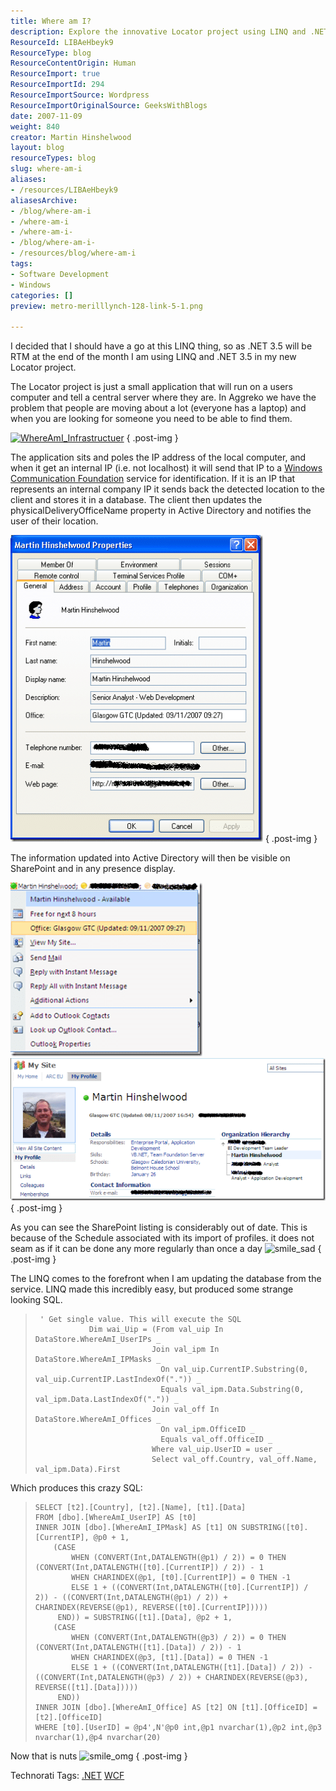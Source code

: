 ```yaml
---
title: Where am I?
description: Explore the innovative Locator project using LINQ and .NET 3.5 to track user locations in real-time, enhancing connectivity and efficiency in your workplace.
ResourceId: LIBAeHbeyk9
ResourceType: blog
ResourceContentOrigin: Human
ResourceImport: true
ResourceImportId: 294
ResourceImportSource: Wordpress
ResourceImportOriginalSource: GeeksWithBlogs
date: 2007-11-09
weight: 840
creator: Martin Hinshelwood
layout: blog
resourceTypes: blog
slug: where-am-i
aliases:
- /resources/LIBAeHbeyk9
aliasesArchive:
- /blog/where-am-i
- /where-am-i
- /where-am-i-
- /blog/where-am-i-
- /resources/blog/where-am-i
tags:
- Software Development
- Windows
categories: []
preview: metro-merilllynch-128-link-5-1.png

---
```

I decided that I should have a go at this LINQ thing, so as .NET 3.5 will be RTM at the end of the month I am using LINQ and .NET 3.5 in my new Locator project.

The Locator project is just a small application that will run on a users computer and tell a central server where they are. In Aggreko we have the problem that people are moving about a lot (everyone has a laptop) and when you are looking for someone you need to be able to find them.

[![WhereAmI_Infrastructuer](images/WhereamI_97C1-WhereAmI_Infrastructuer_thumb-4-7.gif)](http://blog.hinshelwood.com/files/2011/05/GWB-WindowsLiveWriter-WhereamI_97C1-WhereAmI_Infrastructuer.gif)
{ .post-img }

The application sits and poles the IP address of the local computer, and when it get an internal IP (i.e. not localhost) it will send that IP to a [Windows Communication Foundation](http://wcf.netfx3.com "Windows Communication Foundation") service for identification. If it is an IP that represents an internal company IP it sends back the detected location to the client and stores it in a database. The client then updates the physicalDeliveryOfficeName property in Active Directory and notifies the user of their location.

[![image](images/WhereamI_97C1-image_thumb_1-1-4.png)](http://blog.hinshelwood.com/files/2011/05/GWB-WindowsLiveWriter-WhereamI_97C1-image_1.png)
{ .post-img }

The information updated into Active Directory will then be visible on SharePoint and in any presence display.

[![image](images/WhereamI_97C1-image_thumb-3-6.png)](http://blog.hinshelwood.com/files/2011/05/GWB-WindowsLiveWriter-WhereamI_97C1-image.png) [![image](images/WhereamI_97C1-image_thumb_2-2-5.png)](http://blog.hinshelwood.com/files/2011/05/GWB-WindowsLiveWriter-WhereamI_97C1-image_2.png)
{ .post-img }

As you can see the SharePoint listing is considerably out of date. This is because of the Schedule associated with its import of profiles. it does not seam as if it can be done any more regularly than once a day ![smile_sad](images/smile_sad-7-3.gif)
{ .post-img }

The LINQ comes to the forefront when I am updating the database from the service. LINQ made this incredibly easy, but produced some strange looking SQL.

> ```
>  ' Get single value. This will execute the SQL
>             Dim wai_Uip = (From val_uip In DataStore.WhereAmI_UserIPs _
>                           Join val_ipm In DataStore.WhereAmI_IPMasks _
>                             On val_uip.CurrentIP.Substring(0, val_uip.CurrentIP.LastIndexOf(".")) _
>                             Equals val_ipm.Data.Substring(0, val_ipm.Data.LastIndexOf(".")) _
>                           Join val_off In DataStore.WhereAmI_Offices _
>                             On val_ipm.OfficeID _
>                             Equals val_off.OfficeID _
>                           Where val_uip.UserID = user _
>                           Select val_off.Country, val_off.Name, val_ipm.Data).First
> ```

[](http://11011.net/software/vspaste)

Which produces this crazy SQL:

> ```
> SELECT [t2].[Country], [t2].[Name], [t1].[Data]
> FROM [dbo].[WhereAmI_UserIP] AS [t0]
> INNER JOIN [dbo].[WhereAmI_IPMask] AS [t1] ON SUBSTRING([t0].[CurrentIP], @p0 + 1,
>     (CASE
>         WHEN (CONVERT(Int,DATALENGTH(@p1) / 2)) = 0 THEN (CONVERT(Int,DATALENGTH([t0].[CurrentIP]) / 2)) - 1
>         WHEN CHARINDEX(@p1, [t0].[CurrentIP]) = 0 THEN -1
>         ELSE 1 + ((CONVERT(Int,DATALENGTH([t0].[CurrentIP]) / 2)) - ((CONVERT(Int,DATALENGTH(@p1) / 2)) + CHARINDEX(REVERSE(@p1), REVERSE([t0].[CurrentIP]))))
>      END)) = SUBSTRING([t1].[Data], @p2 + 1,
>     (CASE
>         WHEN (CONVERT(Int,DATALENGTH(@p3) / 2)) = 0 THEN (CONVERT(Int,DATALENGTH([t1].[Data]) / 2)) - 1
>         WHEN CHARINDEX(@p3, [t1].[Data]) = 0 THEN -1
>         ELSE 1 + ((CONVERT(Int,DATALENGTH([t1].[Data]) / 2)) - ((CONVERT(Int,DATALENGTH(@p3) / 2)) + CHARINDEX(REVERSE(@p3), REVERSE([t1].[Data]))))
>      END))
> INNER JOIN [dbo].[WhereAmI_Office] AS [t2] ON [t1].[OfficeID] = [t2].[OfficeID]
> WHERE [t0].[UserID] = @p4',N'@p0 int,@p1 nvarchar(1),@p2 int,@p3 nvarchar(1),@p4 nvarchar(20)
> ```
>
> [](http://11011.net/software/vspaste)

Now that is nuts ![smile_omg](images/smile_omg-6-2.gif)
{ .post-img }

Technorati Tags: [.NET](http://technorati.com/tags/.NET) [WCF](http://technorati.com/tags/WCF)
